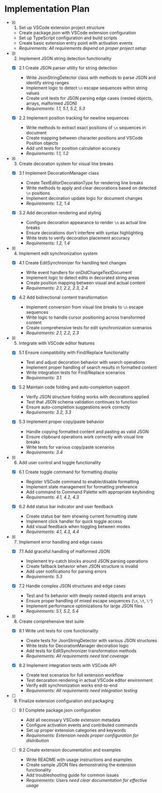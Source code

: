 # Implementation Plan

- [x] 1. Set up VSCode extension project structure
  - Create package.json with VSCode extension configuration
  - Set up TypeScript configuration and build scripts
  - Create basic extension entry point with activation events
  - _Requirements: All requirements depend on proper project setup_

- [x] 2. Implement JSON string detection functionality
  - [x] 2.1 Create JSON parser utility for string detection
    - Write JsonStringDetector class with methods to parse JSON and identify string ranges
    - Implement logic to detect `\n` escape sequences within string values
    - Create unit tests for JSON parsing edge cases (nested objects, arrays, malformed JSON)
    - _Requirements: 1.1, 5.1, 5.2, 5.3_

  - [x] 2.2 Implement position tracking for newline sequences
    - Write methods to extract exact positions of `\n` sequences in document
    - Create mapping between character positions and VSCode Position objects
    - Add unit tests for position calculation accuracy
    - _Requirements: 1.1, 1.2_

- [x] 3. Create decoration system for visual line breaks
  - [x] 3.1 Implement DecorationManager class
    - Create TextEditorDecorationType for rendering line breaks
    - Write methods to apply and clear decorations based on detected `\n` positions
    - Implement decoration update logic for document changes
    - _Requirements: 1.2, 1.4_

  - [x] 3.2 Add decoration rendering and styling
    - Configure decoration appearance to render `\n` as actual line breaks
    - Ensure decorations don't interfere with syntax highlighting
    - Write tests to verify decoration placement accuracy
    - _Requirements: 1.2, 1.4_

- [x] 4. Implement edit synchronization system
  - [x] 4.1 Create EditSynchronizer for handling text changes
    - Write event handlers for onDidChangeTextDocument
    - Implement logic to detect edits in decorated string areas
    - Create position mapping between visual and actual content
    - _Requirements: 2.1, 2.2, 2.3, 2.4_

  - [x] 4.2 Add bidirectional content transformation
    - Implement conversion from visual line breaks to `\n` escape sequences
    - Write logic to handle cursor positioning across transformed content
    - Create comprehensive tests for edit synchronization scenarios
    - _Requirements: 2.1, 2.2, 2.3_

- [x] 5. Integrate with VSCode editor features
  - [x] 5.1 Ensure compatibility with Find/Replace functionality
    - Test and adjust decoration behavior with search operations
    - Implement proper handling of search results in formatted content
    - Write integration tests for Find/Replace scenarios
    - _Requirements: 3.1_

  - [x] 5.2 Maintain code folding and auto-completion support
    - Verify JSON structure folding works with decorations applied
    - Test that JSON schema validation continues to function
    - Ensure auto-completion suggestions work correctly
    - _Requirements: 3.2, 3.3_

  - [x] 5.3 Implement proper copy/paste behavior
    - Handle copying formatted content and pasting as valid JSON
    - Ensure clipboard operations work correctly with visual line breaks
    - Write tests for various copy/paste scenarios
    - _Requirements: 3.4_

- [x] 6. Add user control and toggle functionality
  - [x] 6.1 Create toggle command for formatting display
    - Register VSCode command to enable/disable formatting
    - Implement state management for formatting preference
    - Add command to Command Palette with appropriate keybinding
    - _Requirements: 4.1, 4.2, 4.3_

  - [x] 6.2 Add status bar indicator and user feedback
    - Create status bar item showing current formatting state
    - Implement click handler for quick toggle access
    - Add visual feedback when toggling between modes
    - _Requirements: 4.1, 4.3, 4.4_

- [x] 7. Implement error handling and edge cases
  - [x] 7.1 Add graceful handling of malformed JSON
    - Implement try-catch blocks around JSON parsing operations
    - Create fallback behavior when JSON structure is invalid
    - Add user notifications for parsing errors
    - _Requirements: 5.3_

  - [x] 7.2 Handle complex JSON structures and edge cases
    - Test and fix behavior with deeply nested objects and arrays
    - Ensure proper handling of mixed escape sequences (`\n`, `\t`, `\"`)
    - Implement performance optimizations for large JSON files
    - _Requirements: 5.1, 5.2, 5.4_

- [x] 8. Create comprehensive test suite
  - [x] 8.1 Write unit tests for core functionality
    - Create tests for JsonStringDetector with various JSON structures
    - Write tests for DecorationManager decoration logic
    - Add tests for EditSynchronizer transformation methods
    - _Requirements: All requirements need test coverage_

  - [x] 8.2 Implement integration tests with VSCode API
    - Create test scenarios for full extension workflow
    - Test decoration rendering in actual VSCode editor environment
    - Verify edit synchronization works end-to-end
    - _Requirements: All requirements need integration testing_

- [ ] 9. Finalize extension configuration and packaging
  - [ ] 9.1 Complete package.json configuration
    - Add all necessary VSCode extension metadata
    - Configure activation events and contributed commands
    - Set up proper extension categories and keywords
    - _Requirements: Extension needs proper configuration for distribution_

  - [ ] 9.2 Create extension documentation and examples
    - Write README with usage instructions and examples
    - Create sample JSON files demonstrating the extension functionality
    - Add troubleshooting guide for common issues
    - _Requirements: Users need clear documentation for effective usage_
